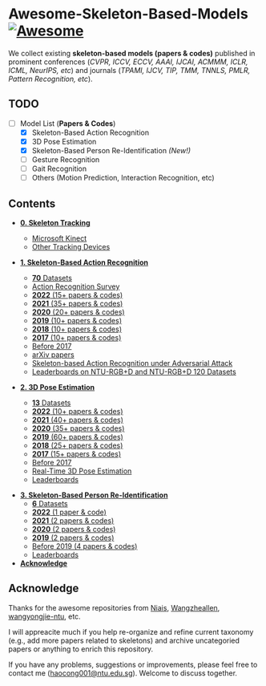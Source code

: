 # Awesome-Skeleton-Based-Models <!-- omit in toc --> [![Awesome](https://cdn.rawgit.com/sindresorhus/awesome/d7305f38d29fed78fa85652e3a63e154dd8e8829/media/badge.svg)](https://github.com/sindresorhus/awesome)

We collect existing **skeleton-based models (papers & codes)** published in prominent conferences (*CVPR, ICCV, ECCV, AAAI, IJCAI, ACMMM, ICLR, ICML, NeurIPS, etc*) and journals (*TPAMI, IJCV, TIP, TMM, TNNLS, PMLR, Pattern Recognition, etc*).


## TODO <!-- omit in toc -->

- [ ] Model List (**Papers & Codes**)
  - [x] Skeleton-Based Action Recognition
  - [x] 3D Pose Estimation
  - [x] Skeleton-Based Person Re-Identification *(New!)*
  - [ ] Gesture Recognition
  - [ ] Gait Recognition
  - [ ] Others (Motion Prediction, Interaction Recognition, etc)

## Contents <!-- omit in toc -->

 * [**0. Skeleton Tracking**](https://github.com/Kali-Hac/Awesome-Skeleton-Based-Models/tree/main/skeleton-tracking)
   * [Microsoft Kinect](https://github.com/Kali-Hac/Awesome-Skeleton-Based-Models/tree/main/skeleton-tracking#microsoft-kinect)
   * [Other Tracking Devices](https://github.com/Kali-Hac/Awesome-Skeleton-Based-Models/tree/main/skeleton-tracking#other-tracking-devices)
 * [**1. Skeleton-Based Action Recognition**](https://github.com/Kali-Hac/Awesome-Skeleton-Based-Models/tree/main/skeleton-based-action-recognition)
   * [**70** Datasets](https://github.com/Kali-Hac/Awesome-Skeleton-Based-Models/tree/main/skeleton-based-action-recognition#popular-datasets)
   * [Action Recognition Survey](https://github.com/Kali-Hac/Awesome-Skeleton-Based-Models/tree/main/skeleton-based-action-recognition#action-recognition-survey)
   * [**2022** (15+ papers & codes)](https://github.com/Kali-Hac/Awesome-Skeleton-Based-Models/tree/main/skeleton-based-action-recognition#2022-action-recognition)
   * [**2021** (35+ papers & codes)](https://github.com/Kali-Hac/Awesome-Skeleton-Based-Models/tree/main/skeleton-based-action-recognition#2021-action-recognition)
   * [**2020** (20+ papers & codes)](https://github.com/Kali-Hac/Awesome-Skeleton-Based-Models/tree/main/skeleton-based-action-recognition#2020-action-recognition)
   * [**2019** (10+ papers & codes)](https://github.com/Kali-Hac/Awesome-Skeleton-Based-Models/tree/main/skeleton-based-action-recognition#2019-action-recognition)
   * [**2018** (10+ papers & codes)](https://github.com/Kali-Hac/Awesome-Skeleton-Based-Models/tree/main/skeleton-based-action-recognition#2018-action-recognition)
   * [**2017** (10+ papers & codes)](https://github.com/Kali-Hac/Awesome-Skeleton-Based-Models/tree/main/skeleton-based-action-recognition#2017-action-recognition)
   * [Before 2017](https://github.com/Kali-Hac/Awesome-Skeleton-Based-Models/tree/main/skeleton-based-action-recognition#before-2017-action-recognition)
   * [arXiv papers](https://github.com/Kali-Hac/Awesome-Skeleton-Based-Models/tree/main/skeleton-based-action-recognition#arxiv-papers-action-recognition)
   * [Skeleton-based Action Recognition under Adversarial Attack](https://github.com/Kali-Hac/Awesome-Skeleton-Based-Models/tree/main/skeleton-based-action-recognition#skeleton-based-action-recognition-under-adversarial-attack)
   * [Leaderboards on NTU-RGB+D and NTU-RGB+D 120 Datasets](https://github.com/Kali-Hac/Awesome-Skeleton-Based-Models/tree/main/skeleton-based-action-recognition#LeaderboardsonNTU-RGBDandNTU-RGBD120Datasets)
 



 * [**2. 3D Pose Estimation**](https://github.com/Kali-Hac/Awesome-Skeleton-Based-Models/tree/main/3D-pose-estimation)
   * [**13** Datasets](https://github.com/Kali-Hac/Awesome-Skeleton-Based-Models/tree/main/3D-pose-estimation#datasets)
   * [**2022** (10+ papers & codes)](https://github.com/Kali-Hac/Awesome-Skeleton-Based-Models/tree/main/3D-pose-estimation#2022-3d-pose-estimationn)
   * [**2021** (40+ papers & codes)](https://github.com/Kali-Hac/Awesome-Skeleton-Based-Models/tree/main/3D-pose-estimation#2021-3d-pose-estimation)
   * [**2020** (35+ papers & codes)](https://github.com/Kali-Hac/Awesome-Skeleton-Based-Models/tree/main/3D-pose-estimation#2020-3d-pose-estimation)
   * [**2019** (60+ papers & codes)](https://github.com/Kali-Hac/Awesome-Skeleton-Based-Models/tree/main/3D-pose-estimation#2019-3d-pose-estimation)
   * [**2018** (25+ papers & codes)](https://github.com/Kali-Hac/Awesome-Skeleton-Based-Models/tree/main/3D-pose-estimation#2018-3d-pose-estimation)
   * [**2017** (15+ papers & codes)](https://github.com/Kali-Hac/Awesome-Skeleton-Based-Models/tree/main/3D-pose-estimation#2017-3d-pose-estimation)
   * [Before 2017](https://github.com/Kali-Hac/Awesome-Skeleton-Based-Models/tree/main/3D-pose-estimation#before-2017-3d-pose-estimation)
   * [Real-Time 3D Pose Estimation](https://github.com/Kali-Hac/Awesome-Skeleton-Based-Models/tree/main/3D-pose-estimation#real-time-3d-pose-estimation)
   * [Leaderboards](https://github.com/Kali-Hac/Awesome-Skeleton-Based-Models/tree/main/3D-pose-estimation#leaderboards-3d-pose-estimation)
 

- [**3. Skeleton-Based Person Re-Identification**](https://github.com/Kali-Hac/Awesome-Skeleton-Based-Models/tree/main/skeleton-based-person-reID#skeleton-based-person-re-identification-s-reid)
  - [**6** Datasets](https://github.com/Kali-Hac/Awesome-Skeleton-Based-Models/tree/main/skeleton-based-person-reID#datasets)
  - [**2022** (1 paper & code)](https://github.com/Kali-Hac/Awesome-Skeleton-Based-Models/tree/main/skeleton-based-person-reID#2022-s-reid)
  - [**2021** (2 papers & codes)](https://github.com/Kali-Hac/Awesome-Skeleton-Based-Models/tree/main/skeleton-based-person-reID#2021-s-reid)
  - [**2020** (2 papers & codes)](https://github.com/Kali-Hac/Awesome-Skeleton-Based-Models/tree/main/skeleton-based-person-reID#2020-s-reid)
  - [**2019** (2 papers & codes)](https://github.com/Kali-Hac/Awesome-Skeleton-Based-Models/tree/main/skeleton-based-person-reID#2019-s-reid)
  - [Before 2019 (4 papers & codes)](https://github.com/Kali-Hac/Awesome-Skeleton-Based-Models/tree/main/skeleton-based-person-reID#before-2019-s-reid)
  - [Leaderboards](https://github.com/Kali-Hac/Awesome-Skeleton-Based-Models/tree/main/skeleton-based-person-reID#leaderboards)
- [**Acknowledge**](#acknowledge)





<!-- - [5. Gesture Recognition](https://github.com/Kali-Hac/Awesome-Skeleton-Based-Models/tree/main/skeleton-based-person-reID#skeleton-based-person-re-identification-s-reid)
  - [5.1 Datasets](https://github.com/Kali-Hac/Awesome-Skeleton-Based-Models/tree/main/skeleton-based-person-reID#datasets)
  - [5.2 Papers/Models in 2022 (Currently 1)](https://github.com/Kali-Hac/Awesome-Skeleton-Based-Models/tree/main/skeleton-based-person-reID#2022-s-reid)
  - [5.3 Papers/Models in 2021 (Totally 2)](https://github.com/Kali-Hac/Awesome-Skeleton-Based-Models/tree/main/skeleton-based-person-reID#2021-s-reid)
  - [5.4 Papers/Models in 2020 (Totally 2)](https://github.com/Kali-Hac/Awesome-Skeleton-Based-Models/tree/main/skeleton-based-person-reID#2020-s-reid)
  - [5.5 Papers/Models in 2019 (Totally 2)](https://github.com/Kali-Hac/Awesome-Skeleton-Based-Models/tree/main/skeleton-based-person-reID#2019-s-reid)
  - [5.6 Papers/Models Before 2019 (Totally 4)](https://github.com/Kali-Hac/Awesome-Skeleton-Based-Models/tree/main/skeleton-based-person-reID#before-2019-s-reid)
  - [5.7 Leaderboards](https://github.com/Kali-Hac/Awesome-Skeleton-Based-Models/tree/main/skeleton-based-person-reID#leaderboards) -->

## Acknowledge

Thanks for the awesome repositories from [Niais](https://github.com/niais/Awesome-Skeleton-based-Action-Recognition), [Wangzheallen](https://github.com/wangzheallen/awesome-human-pose-estimation), [wangyongjie-ntu](https://github.com/wangyongjie-ntu/Awesome-explainable-AI), etc. 

I will appreacite much if you help re-organize and refine current taxonomy (e.g., add more papers related to skeletons) and archive uncategoried papers or anything to enrich this repository. 

If you have any problems, suggestions or improvements, please feel free to contact me (haocong001@ntu.edu.sg). Welcome to discuss together.